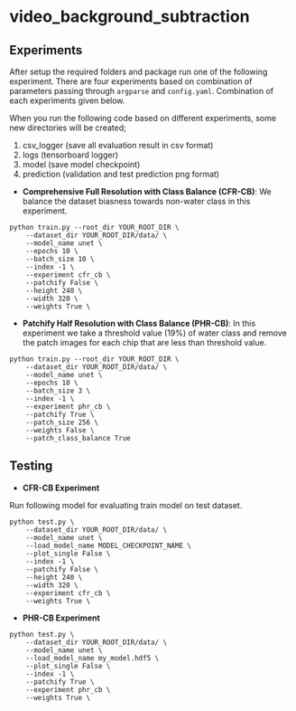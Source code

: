 # video_background_subtraction

## Experiments

After setup the required folders and package run one of the following experiment. There are four experiments based on combination of parameters passing through `argparse` and `config.yaml`. Combination of each experiments given below.

When you run the following code based on different experiments, some new directories will be created;

1. csv_logger (save all evaluation result in csv format)
2. logs (tensorboard logger)
3. model (save model checkpoint)
4. prediction (validation and test prediction png format)

* **Comprehensive Full Resolution with Class Balance (CFR-CB)**: We balance the dataset biasness towards non-water class in this experiment.

```
python train.py --root_dir YOUR_ROOT_DIR \
    --dataset_dir YOUR_ROOT_DIR/data/ \
    --model_name unet \
    --epochs 10 \
    --batch_size 10 \
    --index -1 \
    --experiment cfr_cb \
    --patchify False \
    --height 240 \
    --width 320 \
    --weights True \
```

* **Patchify Half Resolution with Class Balance (PHR-CB)**: In this experiment we take a threshold value (19%) of water class and remove the patch images for each chip that are less than threshold value.

```
python train.py --root_dir YOUR_ROOT_DIR \
    --dataset_dir YOUR_ROOT_DIR/data/ \
    --model_name unet \
    --epochs 10 \
    --batch_size 3 \
    --index -1 \
    --experiment phr_cb \
    --patchify True \
    --patch_size 256 \
    --weights False \
    --patch_class_balance True
```

## Testing

* **CFR-CB Experiment**

Run following model for evaluating train model on test dataset.

```
python test.py \
    --dataset_dir YOUR_ROOT_DIR/data/ \
    --model_name unet \
    --load_model_name MODEL_CHECKPOINT_NAME \
    --plot_single False \
    --index -1 \
    --patchify False \
    --height 240 \
    --width 320 \
    --experiment cfr_cb \
    --weights True \
```

* **PHR-CB Experiment**

```
python test.py \
    --dataset_dir YOUR_ROOT_DIR/data/ \
    --model_name unet \
    --load_model_name my_model.hdf5 \
    --plot_single False \
    --index -1 \
    --patchify True \
    --experiment phr_cb \
    --weights True \
```
